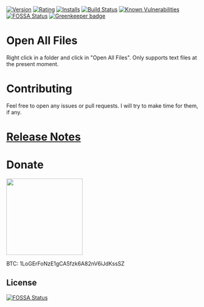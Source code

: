 [![Version](https://vsmarketplacebadge.apphb.com/version-short/logerfo.open-all-files.svg)](https://marketplace.visualstudio.com/items?itemName=logerfo.open-all-files)
[![Rating](https://vsmarketplacebadge.apphb.com/rating-short/logerfo.open-all-files.svg)](https://marketplace.visualstudio.com/items?itemName=logerfo.open-all-files)
[![Installs](https://vsmarketplacebadge.apphb.com/installs/logerfo.open-all-files.svg)](https://marketplace.visualstudio.com/items?itemName=logerfo.open-all-files)
[![Build Status](https://travis-ci.org/Logerfo/open-all-files.svg?branch=master)](https://travis-ci.org/Logerfo/open-all-files)
[![Known Vulnerabilities](https://snyk.io/test/github/logerfo/open-all-files/badge.svg)](https://snyk.io/test/github/logerfo/open-all-files)
[![FOSSA Status](https://app.fossa.io/api/projects/git%2Bgithub.com%2FLogerfo%2Fopen-all-files.svg?type=shield)](https://app.fossa.io/projects/git%2Bgithub.com%2FLogerfo%2Fopen-all-files?ref=badge_shield)
[![Greenkeeper badge](https://badges.greenkeeper.io/Logerfo/open-all-files.svg)](https://greenkeeper.io/)

# Open All Files

Right click in a folder and click in "Open All Files". Only supports text files at the present moment.

# Contributing

Feel free to open any issues or pull requests. I will try to make time for them, if any.

# [Release Notes](CHANGELOG.md)

# Donate

<img src="https://i.imgur.com/ndlBtuX.png" width="200">

BTC: 1LoGErFoNzE1gCA5fzk6A82nV6iJdKssSZ


## License
[![FOSSA Status](https://app.fossa.io/api/projects/git%2Bgithub.com%2FLogerfo%2Fopen-all-files.svg?type=large)](https://app.fossa.io/projects/git%2Bgithub.com%2FLogerfo%2Fopen-all-files?ref=badge_large)
